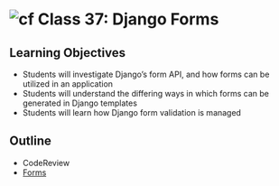 # ![cf](http://i.imgur.com/7v5ASc8.png) Class 37: Django Forms

## Learning Objectives

- Students will investigate Django’s form API, and how forms can be utilized in an application
- Students will understand the differing ways in which forms can be generated in Django templates
- Students will learn how Django form validation is managed


## Outline
- CodeReview
- [Forms]
<!-- [Hyperlinks] -->


<!-- links -->
[Forms]: ./notes/forms.md
